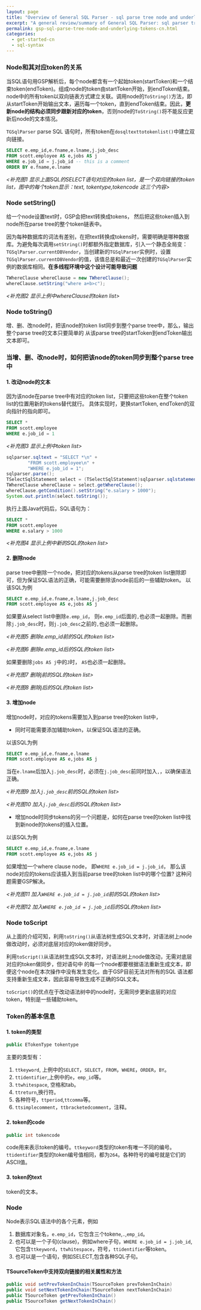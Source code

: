 ```yaml
---
layout: page
title: "Overview of General SQL Parser - sql parse tree node and underlying tokens"
excerpt: "A general review/summary of General SQL Parser: sql parser tree node and underlying tokens"
permalink: gsp-sql-parse-tree-node-and-underlying-tokens-cn.html
categories:
  - get-started-cn
  - sql-syntax
---
```

### Node和其对应token的关系
当SQL语句用GSP解析后，每个node都含有一个起始token(startToken)和一个结束token(endToken)。组成node的token由startToken开始，到endToken结束。node中的所有token以双向链表方式建立关联。调用node的`ToString()`方法，即从startToken开始输出文本，遍历每一个token，直到endToken结束。因此，**更新node的结构必须同步跟新对应的token**，否则node的`ToString()`将不能反应更新后node的文本情况。

`TGSqlParser` parse SQL 语句时，所有token在`dosqltexttotokenlist()`中建立双向链接。

```sql
SELECT e.emp_id,e.fname,e.lname,j.job_desc
FROM scott.employee AS e,jobs AS j
WHERE e.job_id = j.job_id -- this is a comment
ORDER BY e.fname,e.lname 
```

*<补充图1 显示上面SQL的SELECT语句对应的token list，是一个双向链接的token list，图中的每个token显示：text, tokentype,tokencode 这三个内容>*

### Node setString()
给一个node设置text时，GSP会把text转换成tokens， 然后把这些token插入到node所在parse tree的整个token链表中。

因为每种数据库的词法有差别，在把text转换成tokens时，需要明确是哪种数据库。为避免每次调用`setString()`时都额外指定数据库，引入一个静态全局变：`TGSqlParser.currentDBVendor`，当创建新的`TGSqlParser`实例时，设置`TGSqlParser.currentDBVendor`的值，该值总是和最近一次创建的`TGSqlParser`实例的数据库相同。**在多线程环境中这个设计可能导致问题**

```java
TWhereClause whereClause = new TWhereClause();
whereClause.setString("where a+b>c");
```

*<补充图2 显示上例中whereClause的token list>*


### Node toString()
增、删、改node时，把该node的token list同步到整个parse tree中，那么，输出整个parse tree的文本只要简单的
从该parse tree的startToken到endToken输出文本即可。

### 当增、删、改node时，如何把该node的token同步到整个parse tree中

#### 1. 改动node的文本
因为该node在parse tree中有对应的token list，只要把这些token在整个token list的位置用新的tokens替代就行。
具体实现时，更换startToken, endToken的双向指针的指向即可。

```sql
SELECT *
FROM scott.employee
WHERE e.job_id = 1
```
*<补充图3 显示上例中token list>*

```java
sqlparser.sqltext = "SELECT *\n" +
        "FROM scott.employee\n" +
        "WHERE e.job_id = 1";
sqlparser.parse();
TSelectSqlStatement select = (TSelectSqlStatement)sqlparser.sqlstatements.get(0);
TWhereClause whereClause = select.getWhereClause();
whereClause.getCondition().setString("e.salary > 1000");
System.out.println(select.toString());
```

执行上面Java代码后，SQL语句为：
```sql
SELECT *
FROM scott.employee
WHERE e.salary > 1000
```
*<补充图4 显示上例中新的SQL的token list>*


#### 2. 删除node
parse tree中删除一个node，把对应的tokens从parse tree的token list删除即可，但为保证SQL语法的正确，可能需要删除该node前后的一些辅助token。
以该SQL为例
```sql
SELECT e.emp_id,e.fname,e.lname,j.job_desc
FROM scott.employee AS e,jobs AS j
```
如果要从select list中删除`e.emp_id`， 则`e.emp_id`后面的`,`也必须一起删除。而删除`j.job_desc`时，则`j.job_desc`之前的`,`也必须一起删除。

*<补充图5 删除e.emp_id前的SQL的token list>*

*<补充图6 删除e.emp_id后的SQL的token list>*

如果要删除`jobs AS j`中的`J`时， `AS`也必须一起删除。

*<补充图7 删除j前的SQL的token list>*

*<补充图8 删除j后的SQL的token list>*


#### 3. 增加node
增加node时，对应的tokens需要加入到parse tree的token list中，
- 同时可能需要添加辅助token，以保证SQL语法的正确。

以该SQL为例
```sql
SELECT e.emp_id,e.fname,e.lname
FROM scott.employee AS e,jobs AS j
```
当在`e.lname`后加入`j.job_desc`时，必须在`j.job_desc`前同时加入`,`，以确保语法正确。

*<补充图9 加入`j.job_desc`前的SQL的token list>*

*<补充图10 加入`j.job_desc`后的SQL的token list>*


- 增加node时同步tokens的另一个问题是，如何在parse tree的token list中找到新node的tokens的插入位置。

以该SQL为例
```sql
SELECT e.emp_id,e.fname,e.lname
FROM scott.employee AS e,jobs AS j
```
如果增加一个where clause node， 即`WHERE e.job_id = j.job_id`， 那么该node对应的tokens应该插入到当前parse tree的token list中的哪个位置? 这种问题需要GSP解决。

*<补充图11 加入`WHERE e.job_id = j.job_id`前的SQL的token list>*

*<补充图12 加入`WHERE e.job_id = j.job_id`后的SQL的token list>*


### Node toScript

从上面的介绍可知，利用`toString()`从语法树生成SQL文本时，对语法树上node做改动时，必须对底层对应的token做好同步。


利用`toScript()`从语法树生成SQL文本时，对语法树上node做改动，无需对底层对应的token做同步，但对语句中
的每一个node都要根据语法重新生成文本，即便这个node在本次操作中没有发生变化。由于GSP目前无法对所有的SQL
语法都支持重新生成文本，因此容易导致生成不正确的SQL文本。

`toScript()`的优点在于改动语法树中的node时，无需同步更新底层的对应token，特别是一些辅助token。


### Token的基本信息

#### 1. token的类型
```java
public ETokenType tokentype
```
主要的类型有：
1. `ttkeyword`, 上例中的`SELECT`，`SELECT`，`FROM`，`WHERE`，`ORDER`，`BY`。
2. `ttidentifier`,上例中的`e`，`emp_id`等。
3. `ttwhitespace`, 空格和tab。
4. `ttreturn`,换行符。
5. 各种符号，`ttperiod`,`ttcomma`等。
6. `ttsimplecomment`，`ttbracketedcomment`，注释。

#### 2. token的code
```java
public int tokencode
```
code用来表示token的编号。`ttkeyword`类型的token有唯一不同的编号。`ttidentifier`类型的token编号值相同，都为`264`。各种符号的编号就是它们的ASCII值。

#### 3. token的text
token的文本。


### Node
Node表示SQL语法中的各个元素，例如 
1. 数据库对象名，`e.emp_id`，它包含三个token`e`,`.`,`emp_id`。
2. 也可以是一个子句(clause)，例如where子句，`WHERE e.job_id = j.job_id`,它包含`ttkeyword`，`ttwhitespace`，符号，`ttidentifier`等token。
3. 也可以是一个语句，例如SELECT,包含各种SQL子句。



#### TSourceToken中支持双向链接的相关属性和方法
```java
public void setPrevTokenInChain(TSourceToken prevTokenInChain)
public void setNextTokenInChain(TSourceToken nextTokenInChain)
public TSourceToken getPrevTokenInChain()
public TSourceToken getNextTokenInChain()
```
